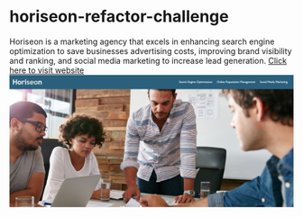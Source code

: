 # horiseon-refactor-challenge
Horiseon is a marketing agency that excels in enhancing search engine optimization to save businesses advertising costs, improving brand visibility and ranking, and social media marketing to increase lead generation.
[Click here to visit website](https://jakesmiley.github.io/horiseon-refactor-challenge/)
![image](./assets/images/Horiseon-Image.PNG/)

